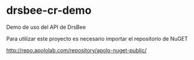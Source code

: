 # drsbee-cr-demo
Demo de uso del API de DrsBee

Para utilizar este proyecto es necesario importar el repositorio de NuGET

http://repo.apololab.com/repository/apolo-nuget-public/

